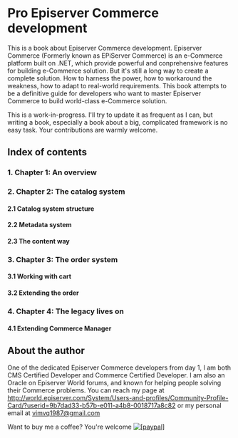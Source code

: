# Pro Episerver Commerce development
This is a book about Episerver Commerce development. Episerver Commerce (Formerly known as EPiServer Commerce) is an e-Commerce platform built on .NET, which provide powerful and conprehensive features for building e-Commerce solution. But it's still a long way to create a complete solution. How to harness the power, how to workaround the weakness, how to adapt to real-world requirements. This book attempts to be a definitive guide for developers who want to master Episerver Commerce to build world-class e-Commerce solution.

This is a work-in-progress. I'll try to update it as frequent as I can, but writing a book, especially a book about a big, complicated framework is no easy task. Your contributions are warmly welcome.

## Index of contents
### 1. Chapter 1: An overview
### 2. Chapter 2: The catalog system
#### 2.1 Catalog system structure
#### 2.2 Metadata system
#### 2.3 The content way
### 3. Chapter 3: The order system
#### 3.1 Working with cart
#### 3.2 Extending the order

### 4. Chapter 4: The legacy lives on
#### 4.1 Extending Commerce Manager

## About the author
One of the dedicated Episerver Commerce developers from day 1, I am both CMS Certified Developer and Commerce Certified Developer. I am also an Oracle on Episerver World forums, and known for helping people solving their Commerce problems.
You can reach my page at http://world.episerver.com/System/Users-and-profiles/Community-Profile-Card/?userid=9b7dad33-b57b-e011-a4b8-0018717a8c82 or my personal email at vimvq1987@gmail.com

Want to buy me a coffee? You're welcome
<a href="https://www.paypal.com/cgi-bin/webscr?cmd=_donations&business=vimvq1987%40gmail%2ecom&lc=US&item_name=Pro%20Episerver%20Commerce&item_number=vimvq1987&currency_code=USD&bn=PP%2dDonationsBF%3abtn_donateCC_LG%2egif%3aNonHosted"><img src="https://www.paypalobjects.com/en_US/i/btn/btn_donate_LG.gif" alt="[paypal]" /></a>
